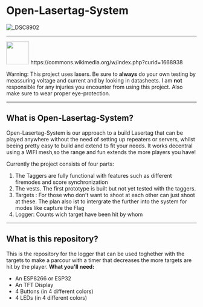 # Open-Lasertag-System

![_DSC8902](https://github.com/user-attachments/assets/2fc5b138-46ba-4c61-b85c-79018dc33adf)

---

<img src="https://github.com/user-attachments/assets/9b382106-baaf-4b78-8249-ecbceb030ddd" width="60">
https://commons.wikimedia.org/w/index.php?curid=1668938

Warning: This project uses lasers. Be sure to **always** do your own testing by meassuring voltage and current and by looking in datasheets. I am **not** responsible for any injuries you encounter from using this project. Also make sure to wear proper eye-protection.

---

<h2>What is Open-Lasertag-System?</h2>
Open-Lasertag-System is our approach to a build Lasertag that can be played anywhere without the need of setting up repeaters or servers, whilst beeing pretty easy to build and extend to fit your needs. It works decentral using a WIFI mesh,so the range and fun extends the more players you have!

Currently the project consists of four parts:

1.  The Taggers are fully functional with features such as different firemodes and score synchronization
2.  The vests. The first prototype is built but not yet tested with the taggers.
3.  Targets : For those who don't want to shoot at each other can just shoot at these. The plan also ist to intergrate the further into the system for modes like capture the Flag
4.  Logger: Counts wich target have been hit by whom

---

<h2>What is this repository?</h2>

This is the repository for the logger that can be used toghether with the targets to make a parcour with a timer that decreases the more targets are hit by the player.
**What you'll need:**

- An ESP8266 or ESP32
- An TFT Display
- 4 Buttons (in 4 different colors)
- 4 LEDs (in 4 different colors)
